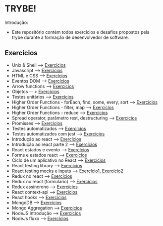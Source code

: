 # TRYBE!

Introdução:

  - Este repositório contém todos exercícios e desafios propostos pela trybe durante a formação de desenvolvedor de software.
  

## Exercícios  
 - Unix & Shell --> [Exercícios](https://github.com/sagacello/trybe-exercises/tree/master/my-shell-scripts)
 - Javascript --> [Exercícios](https://github.com/sagacello/trybe-exercises/tree/master/bloco4)
 - HTML e CSS --> [Exercícios](https://github.com/sagacello/trybe-exercises/tree/master/bloco3)
 - Eventos DOM --> [Exercícios](https://github.com/sagacello/trybe-exercises/tree/master/bloco5)
 - Arrow functions --> [Exercícios](https://github.com/sagacello/trybe-exercises/tree/master/bloco7/dia_1)
 - Objetos -- >  [Exercícios](https://github.com/sagacello/trybe-exercises/tree/master/bloco7/dia_2)
 - Testes unitários --> [Exercícios](https://github.com/sagacello/trybe-exercises/tree/master/bloco7/dia_3)
 - Higher Order Functions - forEach, find, some, every, sort -->  [Exercícios](https://github.com/sagacello/trybe-exercises/tree/master/bloco8/dia_1)
 - Higher Order Functions - filter, map -->  [Exercícios](https://github.com/sagacello/trybe-exercises/tree/master/bloco8/dia_2)
 - Higher Order Functions - reduce -->  [Exercícios](https://github.com/sagacello/trybe-exercises/tree/master/bloco8/dia_3)
 - Spread operator, parâmetro rest, destructuring -->  [Exercícios](https://github.com/sagacello/trybe-exercises/tree/master/bloco8/dia_4)
 - Promisses -->  [Exercícios](https://github.com/sagacello/trybe-exercises/tree/master/bloco9/dia2)
 - Testes automatizados -->  [Exercícios](https://github.com/sagacello/trybe-exercises/tree/master/bloco10/dia1)
 - Testes automatizados com jest --> [Exercícios](https://github.com/sagacello/trybe-exercises/tree/master/bloco10/dia2)
 - Introdução ao react --> [Exercícios](https://github.com/sagacello/trybe-exercises/tree/master/bloco11/dia_1/primeiro-app)
 - Introdução ao react parte 2 --> [Exercícios](https://github.com/sagacello/trybe-exercises/tree/master/bloco11/dia_2/my-pokedex)
 - React estados e evento -->  [Exercícios](https://github.com/sagacello/exercise-pokedex-state)
 - Forms e estados react -->  [Exercícios](https://github.com/sagacello/trybe-exercises/tree/master/bloco12/dia_2/my-form-2.0)
 - Ciclo de um aplicativo no React --> [Exercícios](https://github.com/sagacello/exercise-dog-image/tree/projeto-api-cachorro-react)
 - React testing library --> [Exercícios](https://github.com/sagacello/trybe-exercises/tree/master/bloco15/dia_1/testes)
 - React testing mocks e inputs --> [Exercício1](https://github.com/sagacello/trybe-exercises/tree/master/bloco15/dia_2/exercicio1), [Exercício2](https://github.com/tryber/exercise-digimon-finders/pull/3/commits/17a188bb07ee7f807994db881fc272a67d50b2d5)
 - Redux no react --> [Exercícios](https://github.com/sagacello/trybe-exercises/tree/master/bloco16/dia_2/my-app-redux)
 - Redux no react (formulario) --> [Exercícios](https://github.com/sagacello/trybe-exercises/tree/redux-react-formulario/bloco16/dia_3/redux-form)
 - Redux assíncrono --> [Exercícios](https://github.com/sagacello/trybe-exercises/tree/master/bloco16/dia_5/doguinhos-app)
 - React context-api --> [Exercícios](https://github.com/sagacello/exercise-contextAPI-refactoring/tree/exercise-two)
 - React hooks --> [Exercícios](https://github.com/sagacello/trybe-exercises/tree/master/bloco18/dia_3/pokemon-hooks)
 - MongoDB --> [Exercícios](https://github.com/sagacello/trybe-exercises/tree/master/bloco23/dia_2)
 - Mongo Aggregation --> [Exercícios](https://github.com/sagacello/trybe-exercises/tree/master/bloco25/Mongo_Aggregation_Pipeline)
 - NodeJS Introdução --> [Exercícios](https://github.com/sagacello/trybe-exercises/tree/master/bloco26/dia_1/exercicio)
 - NodeJs fluxo --> [Exercícios](https://github.com/sagacello/trybe-exercises/tree/master/bloco26/dia_2)
